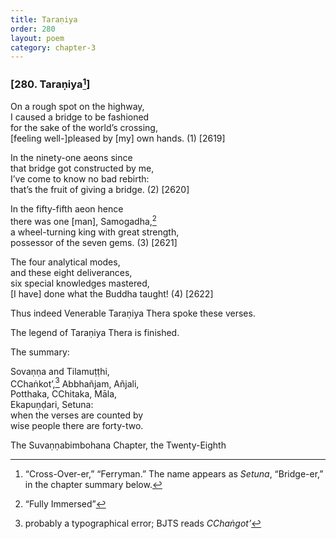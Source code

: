 ```yaml
---
title: Taraṇiya
order: 280
layout: poem
category: chapter-3
---
```


### \[280. Taraṇiya[^1]\]

On a rough spot on the highway,  
I caused a bridge to be fashioned  
for the sake of the world’s crossing,  
\[feeling well-\]pleased by \[my\] own hands. (1) \[2619\]

In the ninety-one aeons since  
that bridge got constructed by me,  
I’ve come to know no bad rebirth:  
that’s the fruit of giving a bridge. (2) \[2620\]

In the fifty-fifth aeon hence  
there was one \[man\], Samogadha,[^2]  
a wheel-turning king with great strength,  
possessor of the seven gems. (3) \[2621\]

The four analytical modes,  
and these eight deliverances,  
six special knowledges mastered,  
\[I have\] done what the Buddha taught! (4) \[2622\]

Thus indeed Venerable Taraṇiya Thera spoke these verses.

The legend of Taraṇiya Thera is finished.

The summary:

Sovaṇṇa and Tilamuṭṭhi,  
<span class="diacritics" data-state="on">C</span><span class="no-diacritics" data-state="off">Ch</span>aṅkot’,[^3] Abbhañjam, Añjali,  
Potthaka, <span class="diacritics" data-state="on">C</span><span class="no-diacritics" data-state="off">Ch</span>itaka, Māla,  
Ekapuṇḍari, Setuna:  
when the verses are counted by  
wise people there are forty-two.

The Suvaṇṇabimbohana Chapter, the Twenty-Eighth

[^1]: “Cross-Over-er,” “Ferryman.” The name appears as *Setuna*, “Bridge-er,” in the chapter summary below.

[^2]: “Fully Immersed”

[^3]: probably a typographical error; BJTS reads *<span class="diacritics" data-state="on">C</span><span class="no-diacritics" data-state="off">Ch</span>aṅgot’*
